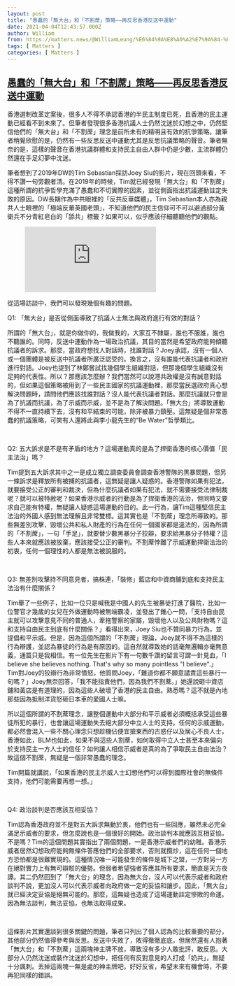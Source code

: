 ```yaml
---
layout: post
title: "愚蠢的「無大台」和「不割蓆」策略——再反思香港反送中運動"
date: 2021-04-04T12:43:57.000Z
author: William
from: https://matters.news/@WilliamLeung/%E6%84%9A%E8%A0%A2%E7%9A%84-%E7%84%A1%E5%A4%A7%E5%8F%B0-%E5%92%8C-%E4%B8%8D%E5%89%B2%E8%93%86-%E7%AD%96%E7%95%A5-%E5%86%8D%E5%8F%8D%E6%80%9D%E9%A6%99%E6%B8%AF%E5%8F%8D%E9%80%81%E4%B8%AD%E9%81%8B%E5%8B%95-bafyreicfnt3knlxyiwtvw6no67widx5mnmwqpc25tbmth2hucarq2wlz6e
tags: [ Matters ]
categories: [ Matters ]
---
```

<!--1617540237000-->
[愚蠢的「無大台」和「不割蓆」策略——再反思香港反送中運動](https://matters.news/@WilliamLeung/%E6%84%9A%E8%A0%A2%E7%9A%84-%E7%84%A1%E5%A4%A7%E5%8F%B0-%E5%92%8C-%E4%B8%8D%E5%89%B2%E8%93%86-%E7%AD%96%E7%95%A5-%E5%86%8D%E5%8F%8D%E6%80%9D%E9%A6%99%E6%B8%AF%E5%8F%8D%E9%80%81%E4%B8%AD%E9%81%8B%E5%8B%95-bafyreicfnt3knlxyiwtvw6no67widx5mnmwqpc25tbmth2hucarq2wlz6e)
------

<div>
<p>香港選制改革定案後，很多人不得不承認香港的半民主制度已死，且香港的民主運動已經看不到未來了。但筆者發現很多香港抗議人士仍然沈迷於幻想之中，仍然堅信他們的「無大台」和「不割蓆」理念是前所未有的精明且有效的抗爭策略。讓筆者稍覺欣慰的是，仍然有一些反思反送中運動尤其是反思抗議策略的聲音。筆者無奈的是，這樣的聲音在香港抗議群體和支持民主自由人群中仍是少數，主流群體仍然還在手足幻夢中沈迷。</p><p>筆者想到了2019年DW的Tim Sebastian採訪Joey Siu的影片，現在回頭來看，不得不讚一句旁觀者清。在2019年的時候，Tim就已經發現「無大台」和「不割蓆」這種所謂的抗爭哲學充滿了愚蠢和不切實際的因素，並從側面指出抗議運動註定失敗的原因。DW長期作為中共眼裡的「反共反華媒體」，Tim Sebastian本人亦為親共人士眼裡的「極端反華英國老頭」，不知道他們的民主信仰可不可以避過部分黃衛兵不分青紅皂白的「舔共」標籤？如果可以，似乎應該仔細聽聽他們的觀點。</p><figure class="embed-video"><div class="iframe-container"><iframe src="https://www.youtube.com/embed/V9nNeO0yWyk?rel=0" frameborder="0" allowfullscreen="true" sandbox="allow-scripts allow-same-origin allow-popups"></iframe></div><figcaption><span></span></figcaption></figure><p>從這場訪談中，我們可以發現幾個有趣的問題。</p><p>Q1: 「無大台」是否從側面導致了抗議人士無法與政府進行有效的對話？</p><p>所謂的「無大台」，就是你做你的，我做我的，大家互不隸屬，誰也不服誰，誰也不聽誰的。同時，反送中運動作為一場政治抗議，其目的當然是希望政府能夠傾聽抗議者的訴求。那麼，當政府想找人對話時，找誰對話？Joey承認，沒有一個人或一個團體是被反送中抗議者所廣泛認受的。換言之，沒有誰能代表抗議者和政府進行對話。Joey也提到了林鄭嘗試找幾個學生組織對話，但那幾個學生組織沒有足夠的代表性。所以？那應該怎麼辦？我們當然可以說港共政權是沒有誠意對話的，但如果這個策略被用到了一些民主國家的抗議運動裡，那麼當民選政府真心想解決問題時，請問他們應該找誰對話？沒人能代表抗議者對話。那麼抗議就只會是為了抗議而抗議，為了示威而示威，並不是為了解決問題。「無大台」將導致運動不得不一直持續下去，沒有和平結束的可能，除非被暴力鎮壓。這無疑是個非常愚蠢的抗議策略，可笑有人還將此與李小龍先生的“Be Water”哲學類比。</p><p><br></p><p>Q2: 五大訴求是不是有矛盾的地方？這場運動真的是為了捍衛香港的核心價值「民主法治」嗎？</p><p>Tim提到五大訴求其中之一是成立獨立調查委員會調查香港警隊的黑暴問題，但另一條訴求是釋放所有被捕的抗議者，這無疑是讓人疑惑的。香港警隊如果有犯法，就要接受公正的審判和裁決，但為什麼抗議者如果有犯法，就不需要接受法律制裁呢？就可以被特赦呢？如果香港示威者的行動是為了捍衛香港的法治，但同時又要求自己能有特權，無疑讓人疑惑這場運動的目的。此一行為，讓Tim這種堅信民主法治的外國人感到無法理解且非常雙標。這其實也是「不割蓆」理念所導致的。那些無差別攻擊，毀壞公共和私人財產的行為在任何一個國家都是違法的，因為所謂的「不割蓆」，一句「手足」，就要替少數黑暴分子狡辯，要求給黑暴分子特權？這些人本來就應該被放棄，應該接受公正的審判。不割蓆悖離了示威運動捍衛法治的初衷，任何一個理性的人都是無法被說服的。</p><p><br></p><p>Q3: 無差別攻擊持不同意見者，搞株連，「裝修」藍店和中資商舖到底和支持民主法治有什麼關係？</p><p>Tim舉了一些例子，比如一位只是喊我是中國人的先生被暴徒打進了醫院，比如一位警官才幾歲的女兒在外做運動時被無端霸凌，並發出了錐心一問，「支持自由民主就可以攻擊意見不同的普通人，牽拖警察的家屬，毀壞他人以及公共財物嗎？這和支持自由民主到底有什麼關係？」看得出來，Joey Siu也不贊同暴力行為，並提倡和平示威。但是，因為這個所謂的「不割蓆」理論，Joey就不得不為這樣的行為辯護，並認為暴徒的行為是有原因的。這自然就導致她的話毫無邏輯亦毫無意義，通篇只是我相信。有一位先生在影片下有一句數千讚的留言可謂一針見血，「I believe she believes nothing. That's why so many pointless "I believe".」Tim對Joey的狡辯行為非常憤怒，他質問Joey，「難道你都不願意譴責這些暴行一句嗎？」Joey無奈回答，「我不能指責他們，因為我們不割蓆。」她還說砸中資店鋪和黃店是有道理的，因為這些人破壞了香港的民主自由。熟悉嗎？這不就是內地那些因為抵制洋貨怒砸日本車的愛國人士嘛。</p><p>所以這個所謂的不割蓆理念，讓整個運動中大部分和平示威者必須概括承受這些暴徒所犯的暴行，也會讓這場運動失去絕大部分中立人士的支持。任何的示威運動，都必然會混入一些不關心理念只想趁機佔便宜搶東西的古惑仔以及居心不良人士，香港如此，BLM也如此，如果不與這些人割蓆，如何取得中立人士甚至本來偏向於支持民主一方人士的信任？如何讓人相信示威者是真的為了爭取民主自由法治？故這個不割蓆，無疑是一個非常愚蠢的理念。</p><p>Tim開篇就講說，「如果香港的民主示威人士幻想他們可以得到國際社會的無條件支持，他們可能需要再想一想。」</p><p><br></p><p>Q4: 政治談判是否應該互相妥協？</p><p>Tim認為香港政府並不是對五大訴求無動於衷，他們也有一些回應，雖然未必完全滿足示威者的要求，但怎麼說也是一個很好的開始。政治談判本就應該互相妥協，不是嗎？Tim的這個問題其實指出了兩個問題，一是香港示威者們的幼稚。香港示威者居然幻想政府能夠無條件答應他們的全部要求，否則就攬炒，這在任何一個地方恐怕都是很難實現的。這種情況唯一可能發生的條件是城下之盟，一方對另一方在絕對實力上有無可辯駁的優勢。但弱者希望強者答應其所有要求，簡直是天方夜譚。其二仍然回到了「無大台」的理念，因為無大台，沒人可以代表示威者和政府談判不說，更加沒人可以代表示威者向政府做一定的妥協和讓步。因此，「無大台」就已經決定妥協是絕無可能的。那麼，這無疑也造成了這場運動註定慘敗的命運。因為無法談判，無法妥協，也無法取得成果。</p><p><br></p><p>這條影片其實還談到很多關鍵的問題，筆者只列出了個人認為的比較重要的部分，其他部分仍然值得參考與反思。反送中失敗了，敗得徹徹底底，但居然還有人抱著「無大台」和「不割蓆」這兩塊神主牌不放，導致沒有多少人敢批評，敢反思。大部分人仍然沈迷或裝作沈迷於幻想中，把任何有反對意見的人打成「奶共」，無疑十分諷刺。丟掉這兩塊一無是處的神主牌吧，好好反省，希望未來有機會時，不要再犯同樣的錯誤。</p>
</div>
